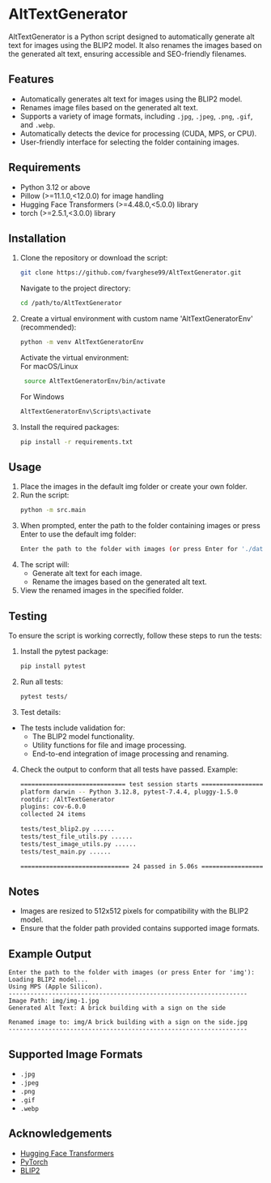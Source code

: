 # AltTextGenerator

AltTextGenerator is a Python script designed to automatically generate alt text for images using the BLIP2 model. It also renames the images based on the generated alt text, ensuring accessible and SEO-friendly filenames.

## Features

- Automatically generates alt text for images using the BLIP2 model.
- Renames image files based on the generated alt text.
- Supports a variety of image formats, including `.jpg`, `.jpeg`, `.png`, `.gif`, and `.webp`.
- Automatically detects the device for processing (CUDA, MPS, or CPU).
- User-friendly interface for selecting the folder containing images.

## Requirements

- Python 3.12 or above
- Pillow (>=11.1.0,<12.0.0) for image handling
- Hugging Face Transformers (>=4.48.0,<5.0.0) library
- torch (>=2.5.1,<3.0.0) library

## Installation

1. Clone the repository or download the script:
   ```bash
   git clone https://github.com/fvarghese99/AltTextGenerator.git
   ```
    Navigate to the project directory:
    ```bash
   cd /path/to/AltTextGenerator
    ```
2. Create a virtual environment with custom name 'AltTextGeneratorEnv' (recommended):
    ```bash
    python -m venv AltTextGeneratorEnv
   ```
    Activate the virtual environment:   <br>
    For macOS/Linux <br>
   ```bash
    source AltTextGeneratorEnv/bin/activate  
   ```
    For Windows <br>
    ```bash
    AltTextGeneratorEnv\Scripts\activate     
    ```
3. Install the required packages:
    ```bash
    pip install -r requirements.txt
   ```

## Usage

1. Place the images in the default img folder or create your own folder.
2. Run the script:
    ```bash
    python -m src.main
    ```
3. When prompted, enter the path to the folder containing images or press Enter to use the default img folder:
    ```bash
    Enter the path to the folder with images (or press Enter for './data/img'): 
    ```
4. The script will:
    - Generate alt text for each image.
    - Rename the images based on the generated alt text.
5. View the renamed images in the specified folder.

## Testing

To ensure the script is working correctly, follow these steps to run the tests:
1. Install the pytest package:
    ```bash
    pip install pytest
    ```
2. Run all tests:
    ```bash
    pytest tests/
    ```
3. Test details:
- The tests include validation for:
  - The BLIP2 model functionality.
  - Utility functions for file and image processing.
  - End-to-end integration of image processing and renaming.
4. Check the output to conform that all tests have passed. Example:
    ```bash
    ============================= test session starts ==============================
    platform darwin -- Python 3.12.8, pytest-7.4.4, pluggy-1.5.0
    rootdir: /AltTextGenerator
    plugins: cov-6.0.0
    collected 24 items

    tests/test_blip2.py ......                                              [ 25%]
    tests/test_file_utils.py ......                                         [ 50%]
    tests/test_image_utils.py ......                                        [ 75%]
    tests/test_main.py ......                                               [100%]

    ============================== 24 passed in 5.06s ===============================
    ```

## Notes

- Images are resized to 512x512 pixels for compatibility with the BLIP2 model.
- Ensure that the folder path provided contains supported image formats.

## Example Output

```
Enter the path to the folder with images (or press Enter for 'img'): 
Loading BLIP2 model...
Using MPS (Apple Silicon).
------------------------------------------------------------------
Image Path: img/img-1.jpg
Generated Alt Text: A brick building with a sign on the side

Renamed image to: img/A brick building with a sign on the side.jpg
------------------------------------------------------------------
```

## Supported Image Formats

- `.jpg`
- `.jpeg`
- `.png`
- `.gif`
- `.webp`

## Acknowledgements

- [Hugging Face Transformers](https://github.com/huggingface/transformers)
- [PyTorch](https://pytorch.org)
- [BLIP2](https://huggingface.co/Salesforce/blip2-opt-2.7b)